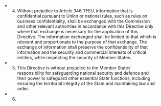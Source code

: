 - 4. Without prejudice to Article 346 TFEU, information that is confidential pursuant to Union or national rules, such as rules  on  business  confidentiality,  shall  be  exchanged  with  the  Commission  and  other  relevant  authorities  in  accordance with this Directive only where that exchange is necessary for the application of this Directive. The information exchanged shall be limited to that which is relevant and proportionate to the purpose of that exchange. The exchange of information shall  preserve  the  confidentiality  of  that  information  and  the  security  and  commercial  interests  of  critical  entities,  while respecting the security of Member States.
- 5. This Directive is without prejudice to the Member States' responsibility for safeguarding national security and defence and  their  power  to  safeguard  other  essential  State  functions,  including  ensuring  the  territorial  integrity  of  the  State  and maintaining law and order.
- 6. 